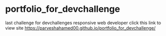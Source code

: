 # portfolio_for_devchallenge
last challenge for devchallenges responsive web developer 
click this link to view site https://parveshahamed00.github.io/portfolio_for_devchallenge/

